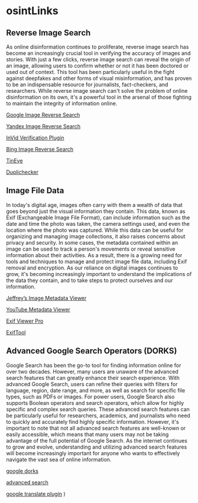 # osintLinks

## Reverse Image Search

As online disinformation continues to proliferate, reverse image search has become an increasingly crucial tool in verifying the accuracy of images and stories. With just a few clicks, reverse image search can reveal the origin of an image, allowing users to confirm whether or not it has been doctored or used out of context. This tool has been particularly useful in the fight against deepfakes and other forms of visual misinformation, and has proven to be an indispensable resource for journalists, fact-checkers, and researchers. While reverse image search can't solve the problem of online disinformation on its own, it's a powerful tool in the arsenal of those fighting to maintain the integrity of information online.

[Google Image Reverse Search](https://www.google.com/imghp?hl=EN)

[Yandex Image Reverse Search](https://yandex.com/images/)

[InVid Verification Plugin](https://www.invid-project.eu/tools-and-services/invid-verification-plugin/)

[Bing Image Reverse Search](https://www.bing.com/visualsearch)

[TinEye](https://tineye.com/)

[Duplichecker](https://www.duplichecker.com)

## Image File Data

In today's digital age, images often carry with them a wealth of data that goes beyond just the visual information they contain. This data, known as Exif (Exchangeable Image File Format), can include information such as the date and time the photo was taken, the camera settings used, and even the location where the photo was captured. While this data can be useful for organizing and managing image collections, it also raises concerns about privacy and security. In some cases, the metadata contained within an image can be used to track a person's movements or reveal sensitive information about their activities. As a result, there is a growing need for tools and techniques to manage and protect image file data, including Exif removal and encryption. As our reliance on digital images continues to grow, it's becoming increasingly important to understand the implications of the data they contain, and to take steps to protect ourselves and our information.

[Jeffrey’s Image Metadata Viewer](http://exif.regex.info/exif.cgi)

[YouTube Metadata Viewer](https://mattw.io/youtube-metadata/) 

[Exif Viewer Pro](https://exifviewers.com/)

[ExifTool](https://exiftool.org/)

## Advanced Google Search Operators (DORKS)

Google Search has been the go-to tool for finding information online for over two decades. However, many users are unaware of the advanced search features that can greatly enhance their search experience. With advanced Google Search, users can refine their queries with filters for language, region, date range, and more, as well as search for specific file types, such as PDFs or images. For power users, Google Search also supports Boolean operators and search operators, which allow for highly specific and complex search queries. These advanced search features can be particularly useful for researchers, academics, and journalists who need to quickly and accurately find highly specific information. However, it's important to note that not all advanced search features are well-known or easily accessible, which means that many users may not be taking advantage of the full potential of Google Search. As the internet continues to grow and evolve, understanding and utilizing advanced search features will become increasingly important for anyone who wants to effectively navigate the vast sea of online information.

[google dorks](https://www.boxpiper.com/posts/google-dork-list)

[advanced search](https://www.google.com/advanced_search)

[google translate plugin](https://chrome.google.com/webstore/detail/google-translate/aapbdbdomjkkjkaonfhkkikfgjllcleb?hl=en)
)
